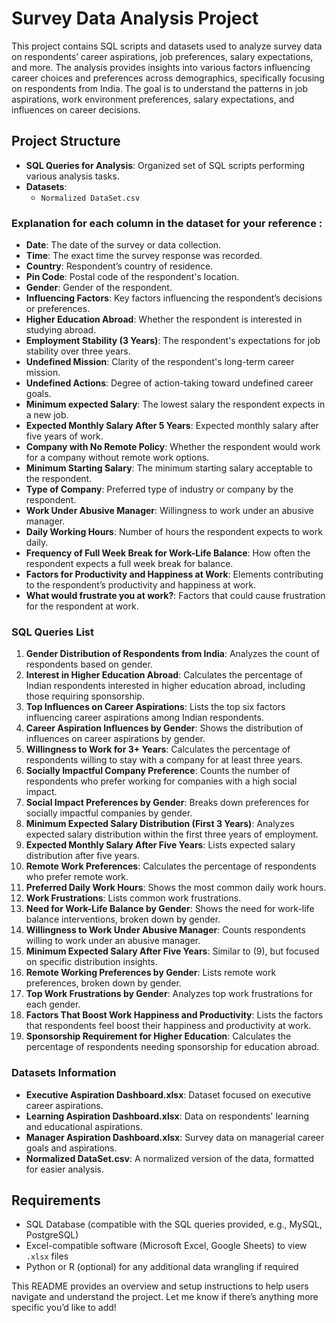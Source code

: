 # Survey Data Analysis Project

This project contains SQL scripts and datasets used to analyze survey data on respondents’ career aspirations, job preferences, salary expectations, and more. The analysis provides insights into various factors influencing career choices and preferences across demographics, specifically focusing on respondents from India. The goal is to understand the patterns in job aspirations, work environment preferences, salary expectations, and influences on career decisions.

## Project Structure

- **SQL Queries for Analysis**: Organized set of SQL scripts performing various analysis tasks.
- **Datasets**:
  - `Normalized DataSet.csv`
    
### Explanation for each column in the dataset for your reference :

- **Date**: The date of the survey or data collection.
- **Time**: The exact time the survey response was recorded.
- **Country**: Respondent’s country of residence.
- **Pin Code**: Postal code of the respondent's location.
- **Gender**: Gender of the respondent.
- **Influencing Factors**: Key factors influencing the respondent’s decisions or preferences.
- **Higher Education Abroad**: Whether the respondent is interested in studying abroad.
- **Employment Stability (3 Years)**: The respondent's expectations for job stability over three years.
- **Undefined Mission**: Clarity of the respondent's long-term career mission.
- **Undefined Actions**: Degree of action-taking toward undefined career goals.
- **Minimum expected Salary**: The lowest salary the respondent expects in a new job.
- **Expected Monthly Salary After 5 Years**: Expected monthly salary after five years of work.
- **Company with No Remote Policy**: Whether the respondent would work for a company without remote work options.
- **Minimum Starting Salary**: The minimum starting salary acceptable to the respondent.
- **Type of Company**: Preferred type of industry or company by the respondent.
- **Work Under Abusive Manager**: Willingness to work under an abusive manager.
- **Daily Working Hours**: Number of hours the respondent expects to work daily.
- **Frequency of Full Week Break for Work-Life Balance**: How often the respondent expects a full week break for balance.
- **Factors for Productivity and Happiness at Work**: Elements contributing to the respondent’s productivity and happiness at work.
- **What would frustrate you at work?**: Factors that could cause frustration for the respondent at work.


### SQL Queries List

1. **Gender Distribution of Respondents from India**: Analyzes the count of respondents based on gender.
2. **Interest in Higher Education Abroad**: Calculates the percentage of Indian respondents interested in higher education abroad, including those requiring sponsorship.
3. **Top Influences on Career Aspirations**: Lists the top six factors influencing career aspirations among Indian respondents.
4. **Career Aspiration Influences by Gender**: Shows the distribution of influences on career aspirations by gender.
5. **Willingness to Work for 3+ Years**: Calculates the percentage of respondents willing to stay with a company for at least three years.
6. **Socially Impactful Company Preference**: Counts the number of respondents who prefer working for companies with a high social impact.
7. **Social Impact Preferences by Gender**: Breaks down preferences for socially impactful companies by gender.
8. **Minimum Expected Salary Distribution (First 3 Years)**: Analyzes expected salary distribution within the first three years of employment.
9. **Expected Monthly Salary After Five Years**: Lists expected salary distribution after five years.
10. **Remote Work Preferences**: Calculates the percentage of respondents who prefer remote work.
11. **Preferred Daily Work Hours**: Shows the most common daily work hours.
12. **Work Frustrations**: Lists common work frustrations.
13. **Need for Work-Life Balance by Gender**: Shows the need for work-life balance interventions, broken down by gender.
14. **Willingness to Work Under Abusive Manager**: Counts respondents willing to work under an abusive manager.
15. **Minimum Expected Salary After Five Years**: Similar to (9), but focused on specific distribution insights.
16. **Remote Working Preferences by Gender**: Lists remote work preferences, broken down by gender.
17. **Top Work Frustrations by Gender**: Analyzes top work frustrations for each gender.
18. **Factors That Boost Work Happiness and Productivity**: Lists the factors that respondents feel boost their happiness and productivity at work.
19. **Sponsorship Requirement for Higher Education**: Calculates the percentage of respondents needing sponsorship for education abroad.

### Datasets Information

- **Executive Aspiration Dashboard.xlsx**: Dataset focused on executive career aspirations.
- **Learning Aspiration Dashboard.xlsx**: Data on respondents' learning and educational aspirations.
- **Manager Aspiration Dashboard.xlsx**: Survey data on managerial career goals and aspirations.
- **Normalized DataSet.csv**: A normalized version of the data, formatted for easier analysis.

## Requirements

- SQL Database (compatible with the SQL queries provided, e.g., MySQL, PostgreSQL)
- Excel-compatible software (Microsoft Excel, Google Sheets) to view `.xlsx` files
- Python or R (optional) for any additional data wrangling if required


This README provides an overview and setup instructions to help users navigate and understand the project. Let me know if there’s anything more specific you’d like to add!
